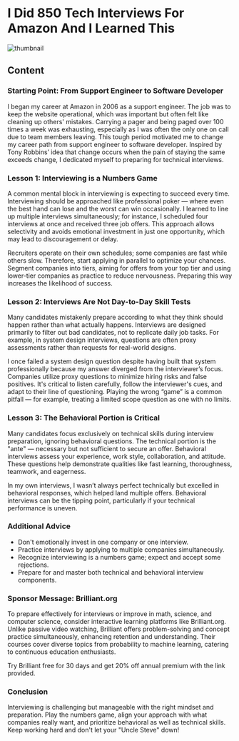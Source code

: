 # I Did 850 Tech Interviews For Amazon And I Learned This
![thumbnail](https://i.ytimg.com/vi/Sb0p1-TGjmc/maxresdefault.jpg)

<!--- My thoughts -->

## Content

### Starting Point: From Support Engineer to Software Developer
I began my career at Amazon in 2006 as a support engineer. The job was to keep the website operational, which was important but often felt like cleaning up others' mistakes. Carrying a pager and being paged over 100 times a week was exhausting, especially as I was often the only one on call due to team members leaving. This tough period motivated me to change my career path from support engineer to software developer. Inspired by Tony Robbins’ idea that change occurs when the pain of staying the same exceeds change, I dedicated myself to preparing for technical interviews.

### Lesson 1: Interviewing is a Numbers Game
A common mental block in interviewing is expecting to succeed every time. Interviewing should be approached like professional poker — where even the best hand can lose and the worst can win occasionally. I learned to line up multiple interviews simultaneously; for instance, I scheduled four interviews at once and received three job offers. This approach allows selectivity and avoids emotional investment in just one opportunity, which may lead to discouragement or delay.

Recruiters operate on their own schedules; some companies are fast while others slow. Therefore, start applying in parallel to optimize your chances. Segment companies into tiers, aiming for offers from your top tier and using lower-tier companies as practice to reduce nervousness. Preparing this way increases the likelihood of success.

### Lesson 2: Interviews Are Not Day-to-Day Skill Tests
Many candidates mistakenly prepare according to what they think should happen rather than what actually happens. Interviews are designed primarily to filter out bad candidates, not to replicate daily job tasks. For example, in system design interviews, questions are often proxy assessments rather than requests for real-world designs.

I once failed a system design question despite having built that system professionally because my answer diverged from the interviewer’s focus. Companies utilize proxy questions to minimize hiring risks and false positives. It's critical to listen carefully, follow the interviewer's cues, and adapt to their line of questioning. Playing the wrong “game” is a common pitfall — for example, treating a limited scope question as one with no limits.

### Lesson 3: The Behavioral Portion is Critical
Many candidates focus exclusively on technical skills during interview preparation, ignoring behavioral questions. The technical portion is the "ante" — necessary but not sufficient to secure an offer. Behavioral interviews assess your experience, work style, collaboration, and attitude. These questions help demonstrate qualities like fast learning, thoroughness, teamwork, and eagerness.

In my own interviews, I wasn’t always perfect technically but excelled in behavioral responses, which helped land multiple offers. Behavioral interviews can be the tipping point, particularly if your technical performance is uneven.

### Additional Advice
- Don't emotionally invest in one company or one interview.
- Practice interviews by applying to multiple companies simultaneously.
- Recognize interviewing is a numbers game; expect and accept some rejections.
- Prepare for and master both technical and behavioral interview components.

### Sponsor Message: Brilliant.org
To prepare effectively for interviews or improve in math, science, and computer science, consider interactive learning platforms like Brilliant.org. Unlike passive video watching, Brilliant offers problem-solving and concept practice simultaneously, enhancing retention and understanding. Their courses cover diverse topics from probability to machine learning, catering to continuous education enthusiasts.

Try Brilliant free for 30 days and get 20% off annual premium with the link provided.

### Conclusion
Interviewing is challenging but manageable with the right mindset and preparation. Play the numbers game, align your approach with what companies really want, and prioritize behavioral as well as technical skills. Keep working hard and don't let your "Uncle Steve" down!
